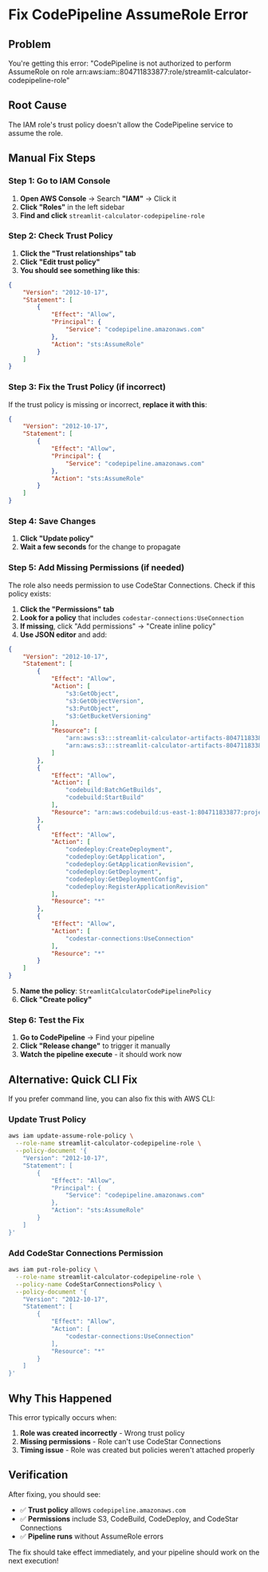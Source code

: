 # Fix CodePipeline AssumeRole Error

## Problem
You're getting this error: "CodePipeline is not authorized to perform AssumeRole on role arn:aws:iam::804711833877:role/streamlit-calculator-codepipeline-role"

## Root Cause
The IAM role's trust policy doesn't allow the CodePipeline service to assume the role.

## Manual Fix Steps

### Step 1: Go to IAM Console
1. **Open AWS Console** → Search **"IAM"** → Click it
2. **Click "Roles"** in the left sidebar
3. **Find and click** `streamlit-calculator-codepipeline-role`

### Step 2: Check Trust Policy
1. **Click the "Trust relationships" tab**
2. **Click "Edit trust policy"**
3. **You should see something like this**:

```json
{
    "Version": "2012-10-17",
    "Statement": [
        {
            "Effect": "Allow",
            "Principal": {
                "Service": "codepipeline.amazonaws.com"
            },
            "Action": "sts:AssumeRole"
        }
    ]
}
```

### Step 3: Fix the Trust Policy (if incorrect)
If the trust policy is missing or incorrect, **replace it with this**:

```json
{
    "Version": "2012-10-17",
    "Statement": [
        {
            "Effect": "Allow",
            "Principal": {
                "Service": "codepipeline.amazonaws.com"
            },
            "Action": "sts:AssumeRole"
        }
    ]
}
```

### Step 4: Save Changes
1. **Click "Update policy"**
2. **Wait a few seconds** for the change to propagate

### Step 5: Add Missing Permissions (if needed)
The role also needs permission to use CodeStar Connections. Check if this policy exists:

1. **Click the "Permissions" tab**
2. **Look for a policy** that includes `codestar-connections:UseConnection`
3. **If missing**, click "Add permissions" → "Create inline policy"
4. **Use JSON editor** and add:

```json
{
    "Version": "2012-10-17",
    "Statement": [
        {
            "Effect": "Allow",
            "Action": [
                "s3:GetObject",
                "s3:GetObjectVersion",
                "s3:PutObject",
                "s3:GetBucketVersioning"
            ],
            "Resource": [
                "arn:aws:s3:::streamlit-calculator-artifacts-804711833877",
                "arn:aws:s3:::streamlit-calculator-artifacts-804711833877/*"
            ]
        },
        {
            "Effect": "Allow",
            "Action": [
                "codebuild:BatchGetBuilds",
                "codebuild:StartBuild"
            ],
            "Resource": "arn:aws:codebuild:us-east-1:804711833877:project/streamlit-calculator-build"
        },
        {
            "Effect": "Allow",
            "Action": [
                "codedeploy:CreateDeployment",
                "codedeploy:GetApplication",
                "codedeploy:GetApplicationRevision",
                "codedeploy:GetDeployment",
                "codedeploy:GetDeploymentConfig",
                "codedeploy:RegisterApplicationRevision"
            ],
            "Resource": "*"
        },
        {
            "Effect": "Allow",
            "Action": [
                "codestar-connections:UseConnection"
            ],
            "Resource": "*"
        }
    ]
}
```

5. **Name the policy**: `StreamlitCalculatorCodePipelinePolicy`
6. **Click "Create policy"**

### Step 6: Test the Fix
1. **Go to CodePipeline** → Find your pipeline
2. **Click "Release change"** to trigger it manually
3. **Watch the pipeline execute** - it should work now

## Alternative: Quick CLI Fix

If you prefer command line, you can also fix this with AWS CLI:

### Update Trust Policy
```bash
aws iam update-assume-role-policy \
  --role-name streamlit-calculator-codepipeline-role \
  --policy-document '{
    "Version": "2012-10-17",
    "Statement": [
        {
            "Effect": "Allow",
            "Principal": {
                "Service": "codepipeline.amazonaws.com"
            },
            "Action": "sts:AssumeRole"
        }
    ]
}'
```

### Add CodeStar Connections Permission
```bash
aws iam put-role-policy \
  --role-name streamlit-calculator-codepipeline-role \
  --policy-name CodeStarConnectionsPolicy \
  --policy-document '{
    "Version": "2012-10-17",
    "Statement": [
        {
            "Effect": "Allow",
            "Action": [
                "codestar-connections:UseConnection"
            ],
            "Resource": "*"
        }
    ]
}'
```

## Why This Happened
This error typically occurs when:
1. **Role was created incorrectly** - Wrong trust policy
2. **Missing permissions** - Role can't use CodeStar Connections
3. **Timing issue** - Role was created but policies weren't attached properly

## Verification
After fixing, you should see:
- ✅ **Trust policy** allows `codepipeline.amazonaws.com`
- ✅ **Permissions** include S3, CodeBuild, CodeDeploy, and CodeStar Connections
- ✅ **Pipeline runs** without AssumeRole errors

The fix should take effect immediately, and your pipeline should work on the next execution!
